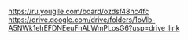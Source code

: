 https://ru.yougile.com/board/ozdsf48nc4fc
https://drive.google.com/drive/folders/1oVIb-A5NWk1ehEFDNEeuFnALWmPLosG6?usp=drive_link

